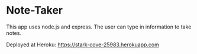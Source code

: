# Note-Taker

This app uses node.js and express. The user can type in information to take notes. 


Deployed at Heroku: https://stark-cove-25983.herokuapp.com

